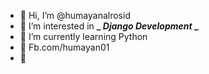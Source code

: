 - 👋 Hi, I’m @humayanalrosid
- 👀 I’m interested in **_ _Django Development_ _**
- 🌱 I’m currently learning Python
- 📱 Fb.com/humayan01
- 📲 
<!---
humayanalrosid/humayanalrosid is a ✨ special ✨ repository because its `README.md` (this file) appears on your GitHub profile.
You can click the Preview link to take a look at your changes.
--->
